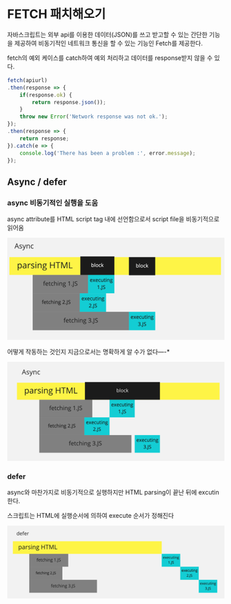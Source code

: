 # FETCH 패치해오기

자바스크립트는 외부 api를 이용한 데이터(JSON)를 쓰고 받고할 수 있는 간단한 기능을 제공하여 비동기적인 네트워크 통신을 할 수 있는 기능인 Fetch를 제공한다.

fetch의 예외 케이스를 catch하여 예외 처리하고 데이터를 response받지 않을 수 있다.

```jsx
fetch(apiurl)
.then(response => {
	if(response.ok) {
		return response.json());
	}
	throw new Error('Network response was not ok.');
});
.then(response => {
	return response;
}).catch(e => {
	console.log('There has been a problem :', error.message);
});
```

## Async / defer

### async 비동기적인 실행을 도움

async attribute를 HTML script tag 내에 선언함으로서 script file을 비동기적으로 읽어옴

![ScriptAsync](./src/ScriptAsync.png)

어떻게 작동하는 것인지 지금으로서는 명확하게 알 수가 없다—-*

![ScriptAsync2](./src/ScriptAsync2.png)

### defer

async와 마찬가지로 비동기적으로 실행하지만 HTML parsing이 끝난 뒤에 excutin한다.

스크립트는 HTML에 실행순서에 의하여 execute 순서가 정해진다

![ScriptDefer](./src/Scriptdefer.png)
